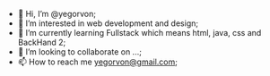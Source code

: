 - 👋 Hi, I’m @yegorvon;
- 👀 I’m interested in web development and design;
- 🌱 I’m currently learning Fullstack which means html, java, css and BackHand 2;
- 💞️ I’m looking to collaborate on ...;
- 📫 How to reach me yegorvon@gmail.com;

<!---
yegorvon/yegorvon is a ✨ special ✨ repository because its `README.md` (this file) appears on your GitHub profile.
You can click the Preview link to take a look at your changes.
--->
